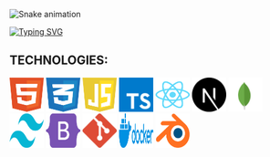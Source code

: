 ![Snake animation](https://github.com/filippebr/filippebr/blob/output/github-contribution-grid-snake.svg)

[![Typing SVG](https://readme-typing-svg.demolab.com/?lines=My+name+is+Filippe+Braga;I'm+Web+Developer)](https://git.io/typing-svg)

## TECHNOLOGIES:

<div>
  <img src=".github/images/icons/html-5.svg" width="60" height="60"/>
  <img src=".github/images/icons/css-3.svg" width="60" height="60"/>  
  <img src=".github/images/icons/javascript.svg" width="60" height="60" /> 
  <img src=".github/images/icons/typescript.svg" width="60" height="60" />
  <img src=".github/images/icons/react.svg" width="60" height="60"/>
  <img src=".github/images/icons/next-js.svg" width="60" height="60"/>
  <img src=".github/images/icons/mongodb-icon-1.svg" width="60" height="60"/>   
  <img src=".github/images/icons/tailwind-css-2.svg" width="60" height="60"/> 
  <img src=".github/images/icons/bootstrap-5.svg" width="60" height="60"/>
  <img src=".github/images/icons/git-icon.svg" width="60" height="60"/> 
  <img src=".github/images/icons/docker-3.svg" width="60" height="60"/> 
  <img src=".github/images/icons/blender.svg" width="60" height="60"/>  
<div> 


